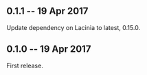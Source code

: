 ## 0.1.1 -- 19 Apr 2017

Update dependency on Lacinia to latest, 0.15.0.

## 0.1.0 -- 19 Apr 2017

First release.
